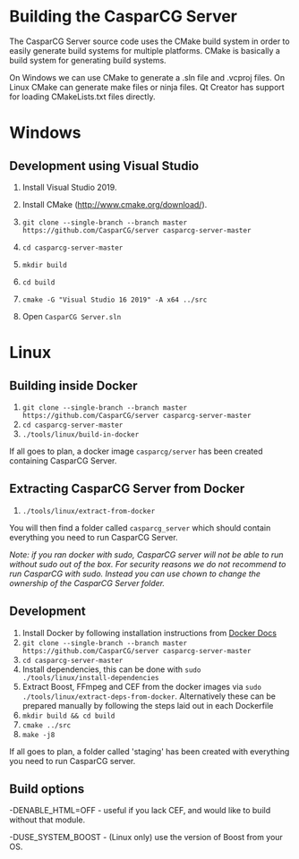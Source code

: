 # Building the CasparCG Server

The CasparCG Server source code uses the CMake build system in order to easily
generate build systems for multiple platforms. CMake is basically a build
system for generating build systems.

On Windows we can use CMake to generate a .sln file and .vcproj files. On
Linux CMake can generate make files or ninja files. Qt Creator has support for
loading CMakeLists.txt files directly.

# Windows

## Development using Visual Studio

1. Install Visual Studio 2019.

2. Install CMake (http://www.cmake.org/download/).

3. `git clone --single-branch --branch master https://github.com/CasparCG/server casparcg-server-master`

4. `cd casparcg-server-master`

5. `mkdir build`

6. `cd build`

7. `cmake -G "Visual Studio 16 2019" -A x64 ../src`

8. Open `CasparCG Server.sln`

# Linux

## Building inside Docker

1. `git clone --single-branch --branch master https://github.com/CasparCG/server casparcg-server-master`
2. `cd casparcg-server-master`
3. `./tools/linux/build-in-docker`

If all goes to plan, a docker image `casparcg/server` has been created containing CasparCG Server.

## Extracting CasparCG Server from Docker

1. `./tools/linux/extract-from-docker`

You will then find a folder called `casparcg_server` which should contain everything you need to run CasparCG Server.

_Note: if you ran docker with sudo, CasparCG server will not be able to run without sudo out of the box. For security reasons we do not recommend to run CasparCG with sudo. Instead you can use chown to change the ownership of the CasparCG Server folder._

## Development

1. Install Docker by following installation instructions from [Docker Docs][1]
2. `git clone --single-branch --branch master https://github.com/CasparCG/server casparcg-server-master`
3. `cd casparcg-server-master`
4. Install dependencies, this can be done with `sudo ./tools/linux/install-dependencies`
5. Extract Boost, FFmpeg and CEF from the docker images via `sudo ./tools/linux/extract-deps-from-docker`. Alternatively these can be prepared manually by following the steps laid out in each Dockerfile
6. `mkdir build && cd build`
7. `cmake ../src`
8. `make -j8`

If all goes to plan, a folder called 'staging' has been created with everything you need to run CasparCG server.

[1]: https://docs.docker.com/install/linux/docker-ce/ubuntu/

## Build options

-DENABLE_HTML=OFF - useful if you lack CEF, and would like to build without that module.

-DUSE_SYSTEM_BOOST - (Linux only) use the version of Boost from your OS.
